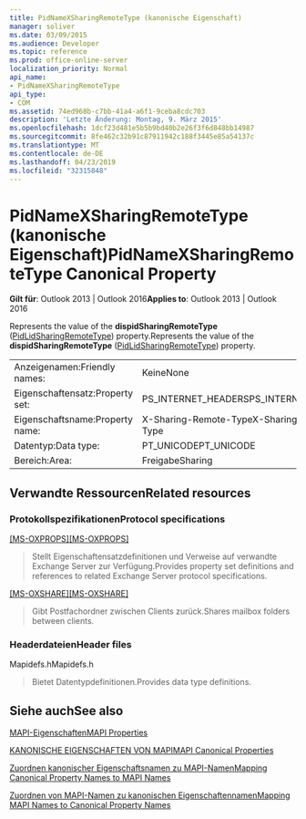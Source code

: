 ```yaml
---
title: PidNameXSharingRemoteType (kanonische Eigenschaft)
manager: soliver
ms.date: 03/09/2015
ms.audience: Developer
ms.topic: reference
ms.prod: office-online-server
localization_priority: Normal
api_name:
- PidNameXSharingRemoteType
api_type:
- COM
ms.assetid: 74ed968b-c7bb-41a4-a6f1-9ceba8cdc703
description: 'Letzte Änderung: Montag, 9. März 2015'
ms.openlocfilehash: 1dcf23d481e5b5b9bd40b2e26f3f6d848bb14987
ms.sourcegitcommit: 8fe462c32b91c87911942c188f3445e85a54137c
ms.translationtype: MT
ms.contentlocale: de-DE
ms.lasthandoff: 04/23/2019
ms.locfileid: "32315848"
---
```

# <a name="pidnamexsharingremotetype-canonical-property"></a><span data-ttu-id="5f737-103">PidNameXSharingRemoteType (kanonische Eigenschaft)</span><span class="sxs-lookup"><span data-stu-id="5f737-103">PidNameXSharingRemoteType Canonical Property</span></span>

  
  
<span data-ttu-id="5f737-104">**Gilt für**: Outlook 2013 | Outlook 2016</span><span class="sxs-lookup"><span data-stu-id="5f737-104">**Applies to**: Outlook 2013 | Outlook 2016</span></span> 
  
<span data-ttu-id="5f737-105">Represents the value of the **dispidSharingRemoteType** ([PidLidSharingRemoteType](pidlidsharingremotetype-canonical-property.md)) property.</span><span class="sxs-lookup"><span data-stu-id="5f737-105">Represents the value of the **dispidSharingRemoteType** ([PidLidSharingRemoteType](pidlidsharingremotetype-canonical-property.md)) property.</span></span>
  
|||
|:-----|:-----|
|<span data-ttu-id="5f737-106">Anzeigenamen:</span><span class="sxs-lookup"><span data-stu-id="5f737-106">Friendly names:</span></span>  <br/> |<span data-ttu-id="5f737-107">Keine</span><span class="sxs-lookup"><span data-stu-id="5f737-107">None</span></span>  <br/> |
|<span data-ttu-id="5f737-108">Eigenschaftensatz:</span><span class="sxs-lookup"><span data-stu-id="5f737-108">Property set:</span></span>  <br/> |<span data-ttu-id="5f737-109">PS_INTERNET_HEADERS</span><span class="sxs-lookup"><span data-stu-id="5f737-109">PS_INTERNET_HEADERS</span></span>  <br/> |
|<span data-ttu-id="5f737-110">Eigenschaftsname:</span><span class="sxs-lookup"><span data-stu-id="5f737-110">Property name:</span></span>  <br/> |<span data-ttu-id="5f737-111">X-Sharing-Remote-Type</span><span class="sxs-lookup"><span data-stu-id="5f737-111">X-Sharing-Remote-Type</span></span>  <br/> |
|<span data-ttu-id="5f737-112">Datentyp:</span><span class="sxs-lookup"><span data-stu-id="5f737-112">Data type:</span></span>  <br/> |<span data-ttu-id="5f737-113">PT_UNICODE</span><span class="sxs-lookup"><span data-stu-id="5f737-113">PT_UNICODE</span></span>  <br/> |
|<span data-ttu-id="5f737-114">Bereich:</span><span class="sxs-lookup"><span data-stu-id="5f737-114">Area:</span></span>  <br/> |<span data-ttu-id="5f737-115">Freigabe</span><span class="sxs-lookup"><span data-stu-id="5f737-115">Sharing</span></span>  <br/> |
   
## <a name="related-resources"></a><span data-ttu-id="5f737-116">Verwandte Ressourcen</span><span class="sxs-lookup"><span data-stu-id="5f737-116">Related resources</span></span>

### <a name="protocol-specifications"></a><span data-ttu-id="5f737-117">Protokollspezifikationen</span><span class="sxs-lookup"><span data-stu-id="5f737-117">Protocol specifications</span></span>

<span data-ttu-id="5f737-118">[[MS-OXPROPS]](https://msdn.microsoft.com/library/f6ab1613-aefe-447d-a49c-18217230b148%28Office.15%29.aspx)</span><span class="sxs-lookup"><span data-stu-id="5f737-118">[[MS-OXPROPS]](https://msdn.microsoft.com/library/f6ab1613-aefe-447d-a49c-18217230b148%28Office.15%29.aspx)</span></span>
  
> <span data-ttu-id="5f737-119">Stellt Eigenschaftensatzdefinitionen und Verweise auf verwandte Exchange Server zur Verfügung.</span><span class="sxs-lookup"><span data-stu-id="5f737-119">Provides property set definitions and references to related Exchange Server protocol specifications.</span></span>
    
<span data-ttu-id="5f737-120">[[MS-OXSHARE]](https://msdn.microsoft.com/library/e4e5bd27-d5e0-43f9-a6ea-550876724f3d%28Office.15%29.aspx)</span><span class="sxs-lookup"><span data-stu-id="5f737-120">[[MS-OXSHARE]](https://msdn.microsoft.com/library/e4e5bd27-d5e0-43f9-a6ea-550876724f3d%28Office.15%29.aspx)</span></span>
  
> <span data-ttu-id="5f737-121">Gibt Postfachordner zwischen Clients zurück.</span><span class="sxs-lookup"><span data-stu-id="5f737-121">Shares mailbox folders between clients.</span></span>
    
### <a name="header-files"></a><span data-ttu-id="5f737-122">Headerdateien</span><span class="sxs-lookup"><span data-stu-id="5f737-122">Header files</span></span>

<span data-ttu-id="5f737-123">Mapidefs.h</span><span class="sxs-lookup"><span data-stu-id="5f737-123">Mapidefs.h</span></span>
  
> <span data-ttu-id="5f737-124">Bietet Datentypdefinitionen.</span><span class="sxs-lookup"><span data-stu-id="5f737-124">Provides data type definitions.</span></span>
    
## <a name="see-also"></a><span data-ttu-id="5f737-125">Siehe auch</span><span class="sxs-lookup"><span data-stu-id="5f737-125">See also</span></span>



[<span data-ttu-id="5f737-126">MAPI-Eigenschaften</span><span class="sxs-lookup"><span data-stu-id="5f737-126">MAPI Properties</span></span>](mapi-properties.md)
  
[<span data-ttu-id="5f737-127">KANONISCHE EIGENSCHAFTEN VON MAPI</span><span class="sxs-lookup"><span data-stu-id="5f737-127">MAPI Canonical Properties</span></span>](mapi-canonical-properties.md)
  
[<span data-ttu-id="5f737-128">Zuordnen kanonischer Eigenschaftsnamen zu MAPI-Namen</span><span class="sxs-lookup"><span data-stu-id="5f737-128">Mapping Canonical Property Names to MAPI Names</span></span>](mapping-canonical-property-names-to-mapi-names.md)
  
[<span data-ttu-id="5f737-129">Zuordnen von MAPI-Namen zu kanonischen Eigenschaftennamen</span><span class="sxs-lookup"><span data-stu-id="5f737-129">Mapping MAPI Names to Canonical Property Names</span></span>](mapping-mapi-names-to-canonical-property-names.md)


